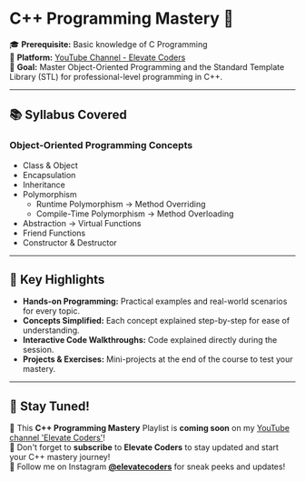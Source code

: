 # C++ Programming Mastery 🎯

🎓 **Prerequisite:** Basic knowledge of C Programming  
🎥 **Platform:** [YouTube Channel - Elevate Coders](https://www.youtube.com/@elevatecoders)  
🔑 **Goal:** Master Object-Oriented Programming and the Standard Template Library (STL) for professional-level programming in C++.

---

## 📚 Syllabus Covered

### **Object-Oriented Programming Concepts**
- Class & Object  
- Encapsulation  
- Inheritance  
- Polymorphism  
  - Runtime Polymorphism → Method Overriding  
  - Compile-Time Polymorphism → Method Overloading  
- Abstraction → Virtual Functions  
- Friend Functions  
- Constructor & Destructor  

---

## 🌟 Key Highlights
- **Hands-on Programming:** Practical examples and real-world scenarios for every topic.  
- **Concepts Simplified:** Each concept explained step-by-step for ease of understanding.  
- **Interactive Code Walkthroughs:** Code explained directly during the session.  
- **Projects & Exercises:** Mini-projects at the end of the course to test your mastery.  

---

## 📢 Stay Tuned!
🎉 This **C++ Programming Mastery** Playlist is **coming soon** on my [YouTube channel 'Elevate Coders'](https://www.youtube.com/@elevatecoders)!  
📌 Don't forget to **subscribe** to **Elevate Coders** to stay updated and start your C++ mastery journey!  
📢 Follow me on Instagram **[@elevatecoders](https://www.instagram.com/elevatecoders)** for sneak peeks and updates!  

